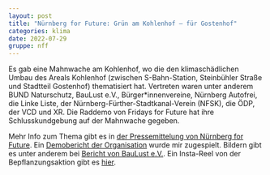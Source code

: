 ```yaml
---
layout: post
title: "Nürnberg for Future: Grün am Kohlenhof – für Gostenhof"
categories: klima
date: 2022-07-29
gruppe: nff
---
```


Es gab eine Mahnwache am Kohlenhof, wo die den klimaschädlichen Umbau des Areals Kohlenhof (zwischen S-Bahn-Station, Steinbühler Straße und Stadtteil Gostenhof) thematisiert hat.
Vertreten waren unter anderem BUND Naturschutz, BauLust e.V., Bürger\*innenvereine, Nürnberg Autofrei, die Linke Liste, der Nürnberg-Fürther-Stadtkanal-Verein (NFSK), die ÖDP, der VCD und XR.
Die Raddemo von Fridays for Future hat ihre Schlusskundgebung auf der Mahnwache gegeben.

Mehr Info zum Thema gibt es in [der Pressemittelung von Nürnberg for Future](https://autofrei-nbg.de/wp-content/uploads/2022/07/NFF-Pressemitteilung_Kohlenhofaktion_29.07.22.pdf).
Ein [Demobericht der Organisation](/aktionen/assets/attachments/20220729-kohlenhof.pdf) wurde mir zugespielt.
Bildern gibt es unter anderem bei [Bericht von BauLust e.V.](https://www.baulust.de/termine/detail/aktion-kohlenhof).
Ein Insta-Reel von der Bepflanzungsaktion gibt es [hier](https://www.instagram.com/p/ChB3gxoj6pL/).

